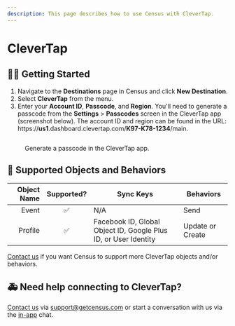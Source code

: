 ```yaml
---
description: This page describes how to use Census with CleverTap.
---
```


# CleverTap

## 🏃‍♀️ Getting Started

1. Navigate to the **Destinations** page in Census and click **New Destination**.
2. Select **CleverTap** from the menu.
3. Enter your **Account ID**, **Passcode**, and **Region**. You'll need to generate a passcode from the **Settings** > **Passcodes** screen in the CleverTap app (screenshot below). The account ID and region can be found in the URL: https://**us1**.dashboard.clevertap.com/**K97-K78-1234**/main.

<figure><img src="../.gitbook/assets/clevertap.png" alt=""><figcaption><p>Generate a passcode in the CleverTap app.</p></figcaption></figure>

## 🔀 Supported Objects and Behaviors <a href="#supported-objects-and-sync-behaviors" id="supported-objects-and-sync-behaviors"></a>

| **Object Name** | **Supported?** | **Sync Keys** | **Behaviors**    |
| --------------: | :------------: | --------------- |------------------|
| Event | ✅ | N/A | Send             |
| Profile | ✅ | Facebook ID, Global Object ID, Google Plus ID, or User Identity | Update or Create |

[Contact us](mailto:support@getcensus.com) if you want Census to support more CleverTap objects and/or behaviors.

## 🚑 Need help connecting to CleverTap?

[Contact us](mailto:support@getcensus.com) via support@getcensus.com or start a conversation with us via the [in-app](https://app.getcensus.com) chat.
